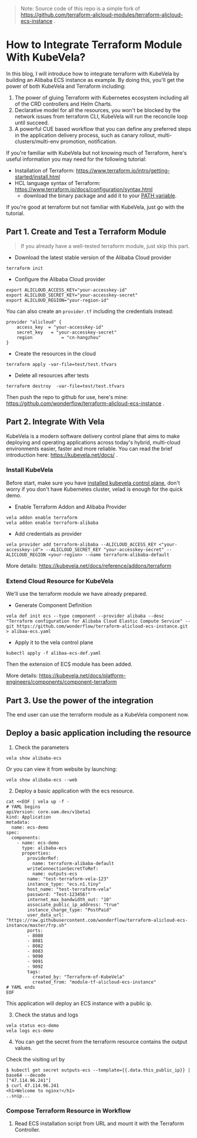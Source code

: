> Note: Source code of this repo is a simple fork of https://github.com/terraform-alicloud-modules/terraform-alicloud-ecs-instance .


# How to Integrate Terraform Module With KubeVela?

In this blog, I will introduce how to integrate terraform with KubeVela by building an Alibaba ECS instance as example.
By doing this, you'll get the power of both KubeVela and Terraform including:

1. The power of gluing Terraform with Kubernetes ecosystem including all of the CRD controllers and Helm Charts.
2. Declarative model for all the resources, you won't be blocked by the network issues from terraform CLI, KubeVela will run the reconcile loop until succeed.
3. A powerful CUE based workflow that you can define any preferred steps in the application delivery process, such as canary rollout, multi-clusters/multi-env promotion, notification.

If you're familiar with KubeVela but not knowing much of Terraform, here's useful information you may need for the following tutorial:

* Installation of Terraform: https://www.terraform.io/intro/getting-started/install.html
* HCL language syntax of Terraform: https://www.terraform.io/docs/configuration/syntax.html
  - download the binary package and add it to your [PATH variable](https://en.wikipedia.org/wiki/PATH_(variable)).

If you're good at terraform but not familiar with KubeVela, just go with the tutorial.

## Part 1. Create and Test a Terraform Module

> If you already have a well-tested terraform module, just skip this part.

* Download the latest stable version of the Alibaba Cloud provider
```shell
terraform init
```

* Configure the Alibaba Cloud provider

```shell
export ALICLOUD_ACCESS_KEY="your-accesskey-id"
export ALICLOUD_SECRET_KEY="your-accesskey-secret"
export ALICLOUD_REGION="your-region-id"
```

You can also create an `provider.tf` including the credentials instead:

```hcl
provider "alicloud" {
    access_key  = "your-accesskey-id"
    secret_key   = "your-accesskey-secret"
    region           = "cn-hangzhou"
}
```

* Create the resources in the cloud
```shell
terraform apply -var-file=test/test.tfvars
```

* Delete all resources after tests

```shell
terraform destroy  -var-file=test/test.tfvars
```

Then push the repo to github for use, here's mine:  https://github.com/wonderflow/terraform-alicloud-ecs-instance .

## Part 2. Integrate With Vela

KubeVela is a modern software delivery control plane that aims to make deploying and operating applications across today's hybrid, multi-cloud environments easier, faster and more reliable. You can read the brief introduction here: https://kubevela.net/docs/ .

### Install KubeVela

Before start, make sure you have [installed kubevela control plane](https://kubevela.net/docs/install#1-install-velad), don't worry if you don't have Kubernetes cluster, velad is enough for the quick demo.

* Enable Terraform Addon and Alibaba Provider

```
vela addon enable terraform
vela addon enable terraform-alibaba
```

* Add credentials as provider

```
vela provider add terraform-alibaba --ALICLOUD_ACCESS_KEY <"your-accesskey-id"> --ALICLOUD_SECRET_KEY "your-accesskey-secret" --ALICLOUD_REGION <your-region> --name terraform-alibaba-default
```

More details: https://kubevela.net/docs/reference/addons/terraform

### Extend Cloud Resource for KubeVela

We'll use the terraform module we have already prepared.

* Generate Component Definition

```
vela def init ecs --type component --provider alibaba --desc "Terraform configuration for Alibaba Cloud Elastic Compute Service" --git https://github.com/wonderflow/terraform-alicloud-ecs-instance.git > alibaa-ecs.yaml
```

* Apply it to the vela control plane

```
kubectl apply -f alibaa-ecs-def.yaml
```

Then the extension of ECS module has been added.

More details: https://kubevela.net/docs/platform-engineers/components/component-terraform

## Part 3. Use the power of the integration

The end user can use the terraform module as a KubeVela component now.

## Deploy a basic application including the resource

1. Check the parameters

```
vela show alibaba-ecs
```

Or you can view it from website by launching:

```
vela show alibaba-ecs --web
```

2. Deploy a basic application with the ecs resource.

```shell
cat <<EOF | vela up -f -
# YAML begins
apiVersion: core.oam.dev/v1beta1
kind: Application
metadata:
  name: ecs-demo
spec:
  components:
    - name: ecs-demo
      type: alibaba-ecs
      properties:
        providerRef:
          name: terraform-alibaba-default
        writeConnectionSecretToRef:
          name: outputs-ecs          
        name: "test-terraform-vela-123"
        instance_type: "ecs.n1.tiny"
        host_name: "test-terraform-vela"
        password: "Test-123456!"
        internet_max_bandwidth_out: "10"
        associate_public_ip_address: "true"
        instance_charge_type: "PostPaid"
        user_data_url: "https://raw.githubusercontent.com/wonderflow/terraform-alicloud-ecs-instance/master/frp.sh"
        ports:
        - 8080
        - 8081
        - 8082
        - 8083
        - 9090
        - 9091
        - 9092
        tags:
          created_by: "Terraform-of-KubeVela"
          created_from: "module-tf-alicloud-ecs-instance"
# YAML ends
EOF
```

This application will deploy an ECS instance with a public ip.

3. Check the status and logs

```
vela status ecs-demo
vela logs ecs-demo
```

4. You can get the secret from the terraform resource contains the output values.

Check the visiting url by

```
$ kubectl get secret outputs-ecs --template={{.data.this_public_ip}} | base64 --decode
["47.114.96.241"]
$ curl 47.114.96.241
<h1>Welcome to nginx!</h1>
..snip...
```


### Compose Terraform Resource in Workflow

1. Read ECS installation script from URL and mount it with the Terraform Controller.